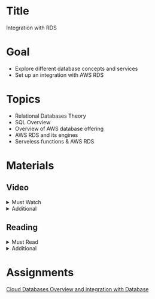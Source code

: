 # Title

Integration with RDS

# Goal
 
- Explore different database concepts and services
- Set up an integration with AWS RDS

# Topics

- Relational Databases Theory
- SQL Overview
- Overview of AWS database offering
- AWS RDS and its engines
- Serveless functions & AWS RDS

# Materials

## Video

<details>
  <summary>Must Watch</summary>

  The following content provides enough info to complete the task.

  <blockquote>

  <details>
    <summary>In English</summary>

   <blockquote>

   - [AWS Cloud Databases - part4. Creating RDS instance](https://videoportal.epam.com/video/5dVAaZODqrm2ANBWY9vo), ~5 mins
   - [AWS Cloud Databases - part5. Data manipulation with DBeaver and PSQL](https://videoportal.epam.com/video/wPQe73vAKB1oE1bgJAqn), ~16 mins
   - [AWS Cloud Databases - part6. Using database from nest.js application](https://videoportal.epam.com/video/EKz1JeNomrMvmy9Q7v5Q), ~17 mins
   </blockquote>
  </details>

  <details>
    <summary>In Russian</summary>

   <blockquote>

   - [RU Databases Intro](https://videoportal.epam.com/video/EKz1JeNKNODrw0vZ7v5Q), ~55 mins
   - [RU Databases in AWS](https://videoportal.epam.com/video/pZWva8oyobZWbRwB71m3), ~26 mins
   - [RU AWS Practice with Databases](https://videoportal.epam.com/video/VKQwJWzqPLl4MnAY1EWv), ~46 mins
   </blockquote>
  </details>

  </blockquote>

</details>

<details>
  <summary>Additional</summary>

  The following content provides more info for further studies.

  <blockquote>

  - [Journey to the Cloud - The Why](https://youtu.be/ot7joOiUG3o), ~24mins
  - [What is Amazon RDS and How It Works](https://www.youtube.com/watch?v=tLp8pPNdDXQ), ~13 mins
  - [Amazon Relational Database Service (Amazon RDS)](https://www.youtube.com/watch?v=igRfulrrYCo), ~63 mins
  - [SQL vs NoSQL Explained](https://www.youtube.com/watch?v=ruz-vK8IesE), ~12 mins
  - [How to Choose a Database on AWS](https://www.youtube.com/watch?v=eK_umMYxZfM), ~7 mins
  </blockquote>

</details>

## Reading

<details>
  <summary>Must Read</summary>

  The following content provides enough info to complete the task.

  <blockquote>

  - [What is AWS RDS](https://docs.aws.amazon.com/AmazonRDS/latest/UserGuide/Welcome.html)
  - [Getting started with Amazon RDS](https://docs.aws.amazon.com/AmazonRDS/latest/UserGuide/CHAP_GettingStarted.html)
  - [AWS RDS FAQs](https://aws.amazon.com/rds/faqs/)
  </blockquote>

</details>

<details>
  <summary>Additional</summary>

  The following content provides more info for further studies.

  <blockquote>

  - [Best practices for Amazon RDS](https://docs.aws.amazon.com/AmazonRDS/latest/UserGuide/CHAP_BestPractices.html)
  - [Using Amazon RDS with Amazon VPC](https://docs.aws.amazon.com/AmazonRDS/latest/UserGuide/USER_VPC.html)
  - [A guide to understanding database scaling patterns](https://www.freecodecamp.org/news/understanding-database-scaling-patterns/)
  </blockquote>

</details>

# Assignments

[Cloud Databases Overview and integration with Database](./task.md)
